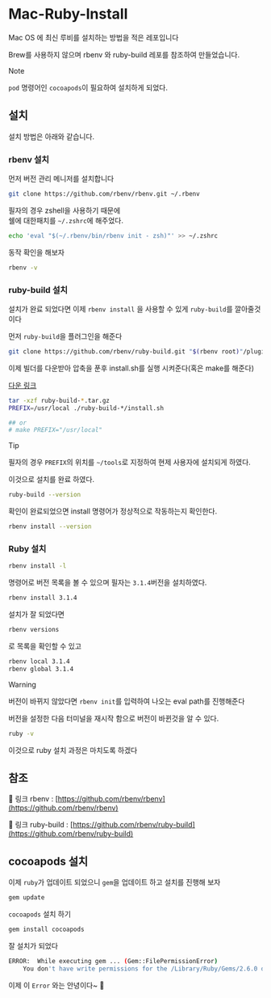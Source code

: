 # Mac-Ruby-Install

Mac OS 에 최신 루비를 설치하는 방법을 적은 레포입니다

Brew를 사용하지 않으며 rbenv 와 ruby-build 레포를 참조하여 만들었습니다.

> [!NOTE]
> ```pod``` 명령어인 ```cocoapods```이 필요하여 설치하게 되었다.

## 설치

설치 방법은 아래와 같습니다.

### rbenv 설치

먼저 버전 관리 메니저를 설치합니다

```bash
git clone https://github.com/rbenv/rbenv.git ~/.rbenv
```

필자의 경우 zshell을 사용하기 때문에\
쉘에 대한패치를 ```~/.zshrc```에 해주었다.

```bash
echo 'eval "$(~/.rbenv/bin/rbenv init - zsh)"' >> ~/.zshrc
```

동작 확인을 해보자

```bash
rbenv -v
```

### ruby-build 설치

설치가 완료 되었다면 이제  ```rbenv install``` 을 사용할 수 있게 ```ruby-build```를 깔아줄것이다

먼저 ```ruby-build```을 플러그인을 해준다

```bash
git clone https://github.com/rbenv/ruby-build.git "$(rbenv root)"/plugins/ruby-build
```

이제 빌더를 다운받아 압축을 푼후 install.sh를 실행 시켜준다(혹은 make를 해준다)

[다운 링크](https://github.com/rbenv/ruby-build/releases/tag/v20240319)

```bash
tar -xzf ruby-build-*.tar.gz
PREFIX=/usr/local ./ruby-build-*/install.sh

## or
# make PREFIX="/usr/local"
```

> [!TIP]
> 필자의 경우 ```PREFIX```의 위치를 ```~/tools```로 지정하여 현제 사용자에 설치되게 하였다.

이것으로 설치를 완료 하였다.

```bash
ruby-build --version
```

확인이 완료되었으면 install 명령어가 정상적으로 작동하는지 확인한다.

```bash
rbenv install --version
```

### Ruby 설치

```bash
rbenv install -l
```

명령어로 버전 목록을 볼 수 있으며 필자는 ```3.1.4```버전을 설치하였다.

```bash
rbenv install 3.1.4
```

설치가 잘 되었다면

```bash
rbenv versions
```

로 목록을 확인할 수 있고

```bash
rbenv local 3.1.4
rbenv global 3.1.4
```
> [!WARNING]
> 버전이 바뀌지 않았다면 ```rbenv init```를 입력하여 나오는 eval path를 진행해준다

버전을 설정한 다음 터미널을 재시작 함으로 버전이 바뀐것을 알 수 있다.

```bash
ruby -v
```

이것으로 ruby 설치 과정은 마치도록 하겠다

## 참조

🔗 링크 rbenv : [https://github.com/rbenv/rbenv](https://github.com/rbenv/rbenv)

🔗 링크 ruby-build : [https://github.com/rbenv/ruby-build](https://github.com/rbenv/ruby-build)

## cocoapods 설치

이제 ```ruby```가 업데이트 되었으니 ```gem```을 업데이트 하고 설치를 진행해 보자

```bash
gem update
```

```cocoapods``` 설치 하기

```bash
gem install cocoapods
```

잘 설치가 되었다

```bash
ERROR:  While executing gem ... (Gem::FilePermissionError)
    You don't have write permissions for the /Library/Ruby/Gems/2.6.0 directory.
```

이제 이 ```Error``` 와는 안녕이다~ 👋
